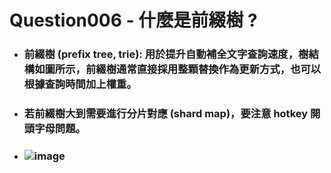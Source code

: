 Question006 - 什麼是前綴樹 ?
=====
* ### 前綴樹 (prefix tree, trie): 用於提升自動補全文字查詢速度，樹結構如圖所示，前綴樹通常直接採用整顆替換作為更新方式，也可以根據查詢時間加上權重。
* ### 若前綴樹大到需要進行分片對應 (shard map)，要注意 hotkey 開頭字母問題。
* ### ![image](https://gitlab.com/ChiangWei/main/-/raw/master/SystemsDesign/Chapter13/SystemArchitectureDiagram.png)
<br />
